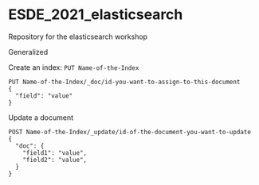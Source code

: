 # ESDE_2021_elasticsearch
Repository for the elasticsearch workshop


Generalized

Create an index:
```PUT Name-of-the-Index```


```
PUT Name-of-the-Index/_doc/id-you-want-to-assign-to-this-document
{
  "field": "value"
}
```

Update a document
```
POST Name-of-the-Index/_update/id-of-the-document-you-want-to-update
{
  "doc": {
    "field1": "value",
    "field2": "value",
  }
} 
```
